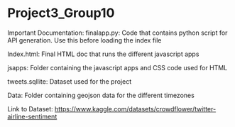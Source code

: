 # Project3_Group10

Important Documentation:
finalapp.py: Code that contains python script for API generation. Use this before loading the index file

Index.html: Final HTML doc that runs the different javascript apps

jsapps: Folder containing the javascript apps and CSS code used for HTML

tweets.sqllite: Dataset used for the project 

Data: Folder containing geojson data for the different timezones

Link to Dataset: https://www.kaggle.com/datasets/crowdflower/twitter-airline-sentiment

